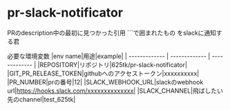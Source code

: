 # pr-slack-notificator

PRのdescription中の最初に見つかった引用
\`\`\`で囲まれたもの
をslackに通知する君

必要な環境変数
|env name|用途|example|
| ------------- | ------------- | ------------- |
|REPOSITORY|リポジトリ|625tk/pr-slack-notificator|
|GIT_PR_RELEASE_TOKEN|githubへのアクセストークン|xxxxxxxxxx|
|PR_NUMBER|prの番号|12|
|SLACK_WEBHOOK_URL|slackのwebhook url|https://hooks.slack.com/xxxxxxxxxxxxxx|
|SLACK_CHANNEL|飛ばしたい先のchannel|test_625tk|



